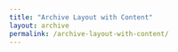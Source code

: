 ```yaml
---
title: "Archive Layout with Content"
layout: archive
permalink: /archive-layout-with-content/
---
```



